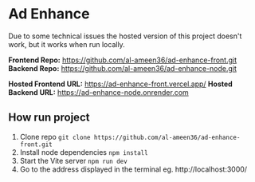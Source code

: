 # Ad Enhance

Due to some technical issues the hosted version of this project doesn't work, but it works when run locally.

**Frontend Repo:** https://github.com/al-ameen36/ad-enhance-front.git
**Backend Repo:** https://github.com/al-ameen36/ad-enhance-node.git

**Hosted Frontend URL:** https://ad-enhance-front.vercel.app/
**Hosted Backend URL:** https://ad-enhance-node.onrender.com

## How run project

1. Clone repo `git clone https://github.com/al-ameen36/ad-enhance-front.git`
2. Install node dependencies `npm install`
3. Start the Vite server `npm run dev`
4. Go to the address displayed in the terminal eg. http://localhost:3000/
